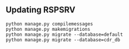 ## Updating RSPSRV

```
python manage.py compilemessages
python manage.py makemigrations
python manage.py migrate --database=default
python manage.py migrate --database=cdr_db
```